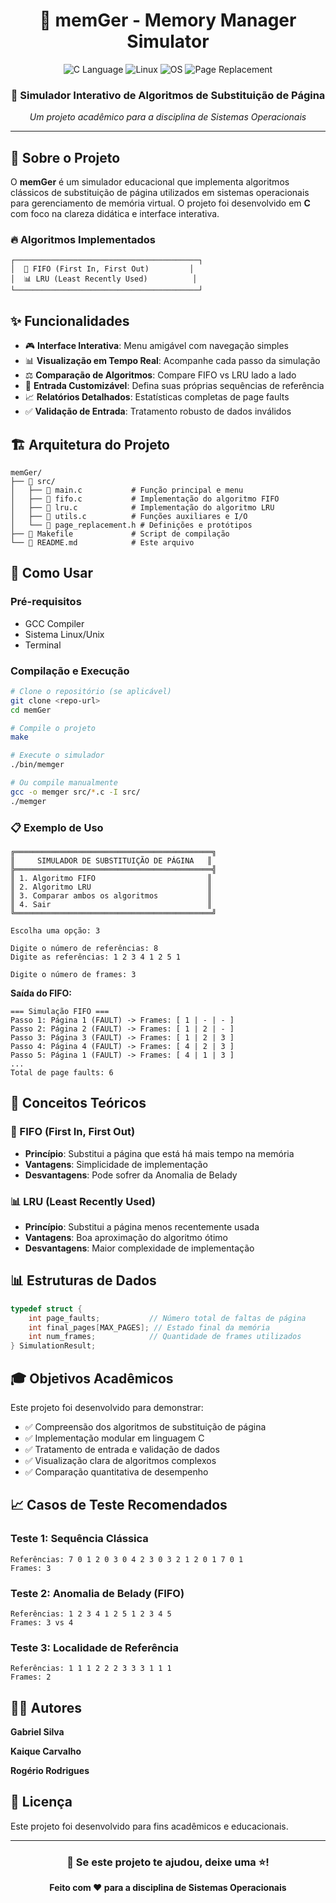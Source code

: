 <div align="center">

# 🧠 memGer - Memory Manager Simulator

<img src="https://img.shields.io/badge/Language-C-blue?style=for-the-badge&logo=c" alt="C Language">
<img src="https://img.shields.io/badge/OS-Linux-orange?style=for-the-badge&logo=linux" alt="Linux">
<img src="https://img.shields.io/badge/Topic-Operating%20Systems-green?style=for-the-badge" alt="OS">
<img src="https://img.shields.io/badge/Algorithm-Page%20Replacement-red?style=for-the-badge" alt="Page Replacement">

### 📖 Simulador Interativo de Algoritmos de Substituição de Página

_Um projeto acadêmico para a disciplina de Sistemas Operacionais_

</div>

---

## 🎯 Sobre o Projeto

O **memGer** é um simulador educacional que implementa algoritmos clássicos de substituição de página utilizados em sistemas operacionais para gerenciamento de memória virtual. O projeto foi desenvolvido em **C** com foco na clareza didática e interface interativa.

### 🔥 Algoritmos Implementados

```
┌─────────────────────────────────────────┐
│  🔄 FIFO (First In, First Out)         │
│  📊 LRU (Least Recently Used)          │
└─────────────────────────────────────────┘
```

## ✨ Funcionalidades

-   🎮 **Interface Interativa**: Menu amigável com navegação simples
-   📊 **Visualização em Tempo Real**: Acompanhe cada passo da simulação
-   ⚖️ **Comparação de Algoritmos**: Compare FIFO vs LRU lado a lado
-   🔢 **Entrada Customizável**: Defina suas próprias sequências de referência
-   📈 **Relatórios Detalhados**: Estatísticas completas de page faults
-   ✅ **Validação de Entrada**: Tratamento robusto de dados inválidos

## 🏗️ Arquitetura do Projeto

```
memGer/
├── 📁 src/
│   ├── 📄 main.c           # Função principal e menu
│   ├── 📄 fifo.c           # Implementação do algoritmo FIFO
│   ├── 📄 lru.c            # Implementação do algoritmo LRU
│   ├── 📄 utils.c          # Funções auxiliares e I/O
│   └── 📄 page_replacement.h # Definições e protótipos
├── 📄 Makefile             # Script de compilação
└── 📄 README.md            # Este arquivo
```

## 🚀 Como Usar

### Pré-requisitos

-   GCC Compiler
-   Sistema Linux/Unix
-   Terminal

### Compilação e Execução

```bash
# Clone o repositório (se aplicável)
git clone <repo-url>
cd memGer

# Compile o projeto
make

# Execute o simulador
./bin/memger

# Ou compile manualmente
gcc -o memger src/*.c -I src/
./memger
```

### 📋 Exemplo de Uso

```
╔════════════════════════════════════════════╗
║     SIMULADOR DE SUBSTITUIÇÃO DE PÁGINA   ║
╠════════════════════════════════════════════╣
║ 1. Algoritmo FIFO                         ║
║ 2. Algoritmo LRU                          ║
║ 3. Comparar ambos os algoritmos           ║
║ 4. Sair                                   ║
╚════════════════════════════════════════════╝

Escolha uma opção: 3

Digite o número de referências: 8
Digite as referências: 1 2 3 4 1 2 5 1

Digite o número de frames: 3
```

**Saída do FIFO:**

```
=== Simulação FIFO ===
Passo 1: Página 1 (FAULT) -> Frames: [ 1 | - | - ]
Passo 2: Página 2 (FAULT) -> Frames: [ 1 | 2 | - ]
Passo 3: Página 3 (FAULT) -> Frames: [ 1 | 2 | 3 ]
Passo 4: Página 4 (FAULT) -> Frames: [ 4 | 2 | 3 ]
Passo 5: Página 1 (FAULT) -> Frames: [ 4 | 1 | 3 ]
...
Total de page faults: 6
```

## 🧮 Conceitos Teóricos

### 🔄 FIFO (First In, First Out)

-   **Princípio**: Substitui a página que está há mais tempo na memória
-   **Vantagens**: Simplicidade de implementação
-   **Desvantagens**: Pode sofrer da Anomalia de Belady

### 📊 LRU (Least Recently Used)

-   **Princípio**: Substitui a página menos recentemente usada
-   **Vantagens**: Boa aproximação do algoritmo ótimo
-   **Desvantagens**: Maior complexidade de implementação

## 📊 Estruturas de Dados

```c
typedef struct {
    int page_faults;           // Número total de faltas de página
    int final_pages[MAX_PAGES]; // Estado final da memória
    int num_frames;            // Quantidade de frames utilizados
} SimulationResult;
```

## 🎓 Objetivos Acadêmicos

Este projeto foi desenvolvido para demonstrar:

-   ✅ Compreensão dos algoritmos de substituição de página
-   ✅ Implementação modular em linguagem C
-   ✅ Tratamento de entrada e validação de dados
-   ✅ Visualização clara de algoritmos complexos
-   ✅ Comparação quantitativa de desempenho

## 📈 Casos de Teste Recomendados

### Teste 1: Sequência Clássica

```
Referências: 7 0 1 2 0 3 0 4 2 3 0 3 2 1 2 0 1 7 0 1
Frames: 3
```

### Teste 2: Anomalia de Belady (FIFO)

```
Referências: 1 2 3 4 1 2 5 1 2 3 4 5
Frames: 3 vs 4
```

### Teste 3: Localidade de Referência

```
Referências: 1 1 1 2 2 2 3 3 3 1 1 1
Frames: 2
```

## 👨‍💻 Autores

**Gabriel Silva**

**Kaique Carvalho**

**Rogério Rodrigues**

## 📝 Licença

Este projeto foi desenvolvido para fins acadêmicos e educacionais.

---

<div align="center">

### 🌟 Se este projeto te ajudou, deixe uma ⭐!

**Feito com ❤️ para a disciplina de Sistemas Operacionais**

</div>
